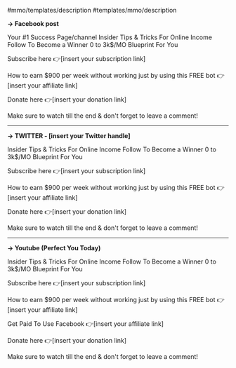 #mmo/templates/description #templates/mmo/description

**→ Facebook post**

Your #1 Success Page/channel Insider Tips & Tricks For Online Income Follow To Become a Winner 0 to 3k$/MO Blueprint For You

Subscribe here 👉[insert your subscription link]

How to earn $900 per week without working just by using this FREE bot 👉[insert your affiliate link]

Donate here 👉[insert your donation link]

Make sure to watch till the end & don't forget to leave a comment!

---

**→ TWITTER - [insert your Twitter handle]**

  

Insider Tips & Tricks For Online Income Follow To Become a Winner 0 to 3k$/MO Blueprint For You

  

Subscribe here 👉[insert your subscription link]

  

How to earn $900 per week without working just by using this FREE bot 👉[insert your affiliate link]

  

Donate here 👉[insert your donation link]

  

Make sure to watch till the end & don't forget to leave a comment!

---

**→ Youtube (Perfect You Today)**

  

Insider Tips & Tricks For Online Income Follow To Become a Winner 0 to 3k$/MO Blueprint For You

  

Subscribe here 👉[insert your subscription link]

  

How to earn $900 per week without working just by using this FREE bot 👉[insert your affiliate link]

  

Get Paid To Use Facebook 👉[insert your affiliate link]

  

Donate here 👉[insert your donation link]

  

Make sure to watch till the end & don't forget to leave a comment!